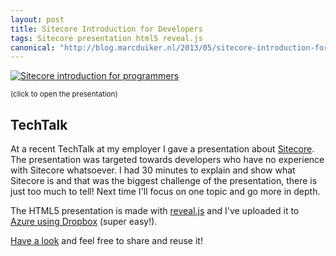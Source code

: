 ```yaml
---
layout: post
title: Sitecore Introduction for Developers
tags: Sitecore presentation html5 reveal.js
canonical: "http://blog.marcduiker.nl/2013/05/sitecore-introduction-for-developers.html"
---
```

<a href="http://marcduiker.azurewebsites.net/presentations/sitecore.html#/" target="_blank">
  <img class="u-max-full-width" src="{{ site.url }}/assets/2013/05/25/Sitecore Intro.png" alt="Sitecore introduction for programmers">
</a>

<small>(click to open the presentation)</small>

## TechTalk
At a recent TechTalk at my employer I gave a presentation about [Sitecore](http://www.sitecore.net). The presentation was targeted towards developers who have no experience with Sitecore whatsoever. I had 30 minutes to explain and show what Sitecore is and that was the biggest challenge of the presentation, there is just too much to tell! Next time I'll focus on one topic and go more in depth.

The HTML5 presentation is made with [reveal.js](http://lab.hakim.se/reveal-js/#/) and I've uploaded it to [Azure using Dropbox](http://blogs.msdn.com/b/windowsazure/archive/2013/03/19/new-deploy-to-windows-azure-web-sites-from-dropbox.aspx) (super easy!).

[Have a look](http://marcduiker.azurewebsites.net/presentations/sitecore.html#/) and feel free to share and reuse it!